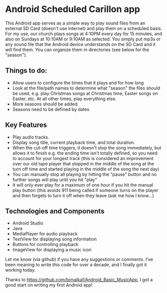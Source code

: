 # Android Scheduled Carillon app

This Android app serves as a simple way to play sound files from an external SD Card (doesn't use internet) and play them on a scheduled basis.  For my use, our church plays songs at 4:10PM every day for 15 minutes, and also on Sundays at 10:10AM or 9:10AM as selected.
You simply put mp3s or any sound file that the Android device understands on the SD Card and it will find them.  You can organize them in directories (see below for the "season").


## Things to do:
- Allow users to configure the times that it plays and for how long
- Look at the file/path names to determine what "season" the files should be used,
  e.g. play Christmas songs at Christmas time, Easter songs on Easter, etc.
  At all other times, play everything else.
- More seasons should be added.
- Seasons need to be defined by dates

## Key Features
- Play audio tracks.
- Display song title, current playback time, and total duration.
- When the cut-off time triggers, it doesn't stop the song immediately, but allows it to finish
  e.g. the ending time isn't totally defined, so you need to account for your longest track (this is
  considered an improvement over our old tape player that stopped in the middle of the song at the
  turn off time and started playing in the middle of the song the next day)
- You can manually stop all playing by hitting the "pause" button and no further songs will play until you hit "play"
- It will only ever play for a maximum of one hour if you hit the manual play button (this avoids 911 being called
  if someone turns on the player and then forgets to turn it off when they leave (ask me how I know...)

## Technologies and Components
- Android Studio
- Java
- MediaPlayer for audio playback
- TextView for displaying song information
- Buttons for controlling playback
- ImageView for displaying a music icon


Let me know (via github) if you have any suggestions or comments.  I've been meaning to write this code for over a decade,
and I finally got it working today.

Thanks to https://github.com/bimalkaf/Android_Basic_MusicApp, I got a good start on writing my first Android app!
